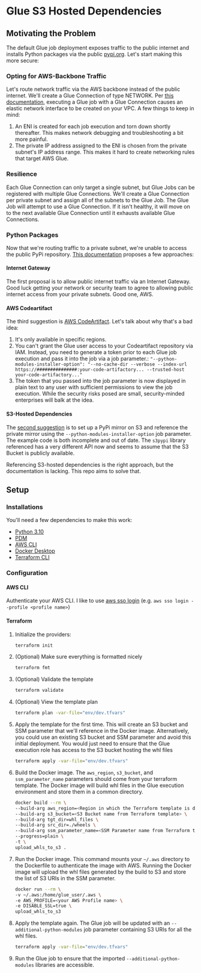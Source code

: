 # Glue S3 Hosted Dependencies

## Motivating the Problem

The default Glue job deployment exposes traffic to the public internet and installs Python packages via the
public [pypi.org](https://pypi.org/). Let's start making this more secure:

### Opting for AWS-Backbone Traffic

Let's route network traffic via the AWS backbone instead of the public internet. We'll create a Glue Connection of type
NETWORK. Per [this documentation](https://docs.aws.amazon.com/glue/latest/dg/start-connecting.html), executing a Glue
job with a Glue Connection causes an elastic network interface to be created on your VPC. A few things to keep in mind:

1. An ENI is created for each job execution and torn down shortly thereafter. This makes network debugging and
   troubleshooting a bit more painful.
2. The private IP address assigned to the ENI is chosen from the private subnet's IP address range. This makes it hard
   to create networking rules that target AWS Glue.

### Resilience

Each Glue Connection can only target a single subnet, but Glue Jobs can be registered with multiple Glue Connections.
We'll create a Glue Connection per private subnet and assign all of the subnets to the Glue Job. The Glue Job will
attempt to use a Glue Connection. If it isn't healthy, it will move on to the next available Glue Connection until it
exhausts available Glue Connections.

### Python Packages

Now that we're routing traffic to a private subnet, we're unable to access the public PyPi
repository. [This documentation](https://docs.aws.amazon.com/glue/latest/dg/setup-vpc-for-pypi.html) proposes a few
approaches:

#### Internet Gateway

The first proposal is to allow public internet traffic via an Internet Gateway. Good luck getting your network or
security team to agree to allowing public internet access from your private subnets. Good one, AWS.

#### AWS Codeartifact

The third suggestion is [AWS CodeArtifact](https://aws.amazon.com/codeartifact/). Let's talk about why that's a bad
idea:

1. It's only available in specific regions.
2. You can't grant the Glue user access to your Codeartifact repository via IAM. Instead, you need to generate a token
   prior to each Glue job execution and pass it into the job via a job parameter.:
   `"--python-modules-installer-option": "--no-cache-dir --verbose --index-url https://###############:your-code-artifactory... --trusted-host your-code-artifactory..."`
3. The token that you passed into the job parameter is now displayed in plain text to any user with sufficient
   permissions to view the job execution. While the security risks posed are small, security-minded enterprises will
   balk at the idea.

#### S3-Hosted Dependencies

The [second suggestion](https://docs.aws.amazon.com/glue/latest/dg/setup-vpc-for-pypi.html#setup-vpc-for-pypi-s3-bucket)
is to set up a PyPi mirror on S3 and reference the private mirror using the `--python-modules-installer-option` job
parameter. The example code is both incomplete and out of date. The `s3pypi` library referenced has a very different API
now and seems to assume that the S3 Bucket is publicly available.

Referencing S3-hosted dependencies is the right approach, but the documentation is lacking. This repo aims to solve
that.

## Setup

### Installations

You'll need a few dependencies to make this work:

- [Python 3.10](https://www.python.org/downloads/)
- [PDM](https://pdm-project.org/en/latest/#installation)
- [AWS CLI](https://docs.aws.amazon.com/cli/latest/userguide/getting-started-install.html)
- [Docker Desktop](https://docs.docker.com/desktop/)
- [Terraform CLI](https://developer.hashicorp.com/terraform/tutorials/aws-get-started/install-cli)

### Configuration

#### AWS CLI

Authenticate your AWS CLI. I like to
use [aws sso login](https://docs.aws.amazon.com/cli/latest/userguide/cli-configure-sso.html)  (e.g.
`aws sso login --profile <profile name>`)

#### Terraform

1. Initialize the providers:
   ```bash
   terraform init
   ```

2. (Optional) Make sure everything is formatted nicely
   ```bash
   terraform fmt
   ```

3. (Optional) Validate the template
   ```bash
   terraform validate
   ```

4. (Optional) View the template plan
   ```bash
   terraform plan -var-file="env/dev.tfvars"
   ```

5. Apply the template for the first time. This will create an S3 bucket and SSM parameter that we'll reference in the
   Docker image. Alternatively, you could use an existing S3 bucket and SSM parameter and avoid this initial deployment.
   You would just need to ensure that the Glue execution role has access to the S3 bucket hosting the whl files
   ```bash
   terraform apply -var-file="env/dev.tfvars"
   ```

6. Build the Docker image. The `aws_region`, `s3_bucket`, and `ssm_parameter_name` parameters should come from your
   terraform template. The Docker image will build whl files in the Glue execution environment and store them in a
   common directory.

   ```bash
   docker build --rm \
   --build-arg aws_region=<Region in which the Terraform template is deployed> \
   --build-arg s3_bucket=<S3 Bucket name from Terraform template> \
   --build-arg tgt_dir=whl_files \
   --build-arg src_dir=./wheels \
   --build-arg ssm_parameter_name=<SSM Parameter name from Terraform template> \
   --progress=plain \
   -t \
   upload_whls_to_s3 .
   ```

7. Run the Docker image. This command mounts your `~/.aws` directory to the Dockerfile to authenticate the image with
   AWS. Running the Docker image will upload the whl files generated by the build to S3 and store the list of S3 URIs
   in the SSM parameter.

   ```bash
   docker run --rm \
   -v ~/.aws:/home/glue_user/.aws \
   -e AWS_PROFILE=<your AWS Profile name> \
   -e DISABLE_SSL=true \
   upload_whls_to_s3
   ```

8. Apply the template again. The Glue job will be updated with an `--additional-python-modules` job parameter containing S3 URIs for all the whl files.

   ```bash
   terraform apply -var-file="env/dev.tfvars"
   ```

9. Run the Glue job to ensure that the imported `--additional-python-modules` libraries are accessible.

